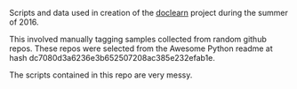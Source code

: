 Scripts and data used in creation of the [doclearn](https://github.com/csun/doclearn) project during the summer of 2016.

This involved manually tagging samples collected from random github repos. These repos were selected from the Awesome Python readme at hash dc7080d3a6236e3b652507208ac385e232efab1e.

The scripts contained in this repo are very messy.
